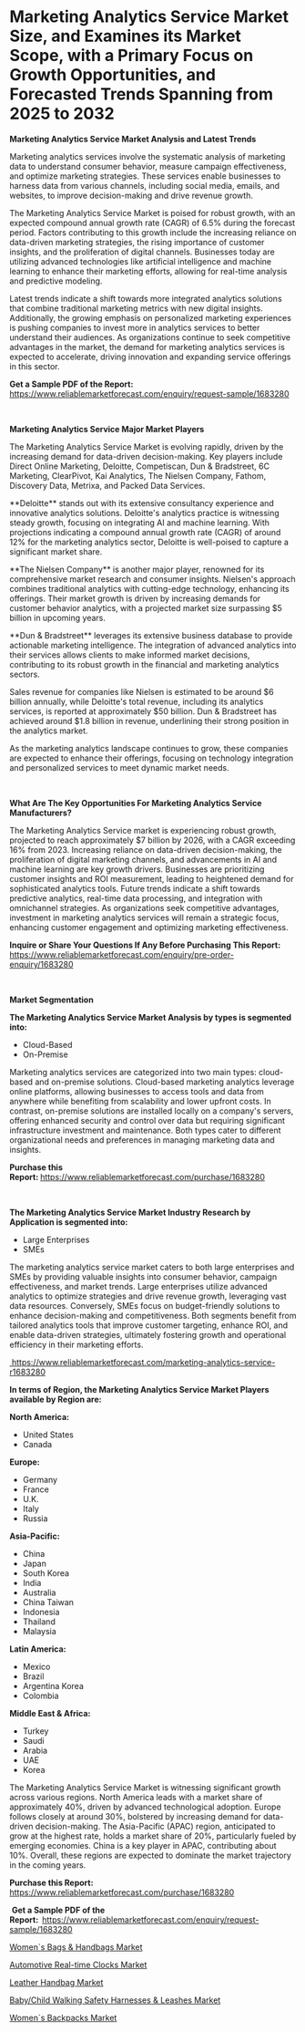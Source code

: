 <p><h1>Marketing Analytics Service Market Size, and Examines its Market Scope, with a Primary Focus on Growth Opportunities, and Forecasted Trends Spanning from 2025 to 2032</h1></p><p><strong>Marketing Analytics Service Market Analysis and Latest Trends</strong></p>
<p><p>Marketing analytics services involve the systematic analysis of marketing data to understand consumer behavior, measure campaign effectiveness, and optimize marketing strategies. These services enable businesses to harness data from various channels, including social media, emails, and websites, to improve decision-making and drive revenue growth.</p><p>The Marketing Analytics Service Market is poised for robust growth, with an expected compound annual growth rate (CAGR) of 6.5% during the forecast period. Factors contributing to this growth include the increasing reliance on data-driven marketing strategies, the rising importance of customer insights, and the proliferation of digital channels. Businesses today are utilizing advanced technologies like artificial intelligence and machine learning to enhance their marketing efforts, allowing for real-time analysis and predictive modeling.</p><p>Latest trends indicate a shift towards more integrated analytics solutions that combine traditional marketing metrics with new digital insights. Additionally, the growing emphasis on personalized marketing experiences is pushing companies to invest more in analytics services to better understand their audiences. As organizations continue to seek competitive advantages in the market, the demand for marketing analytics services is expected to accelerate, driving innovation and expanding service offerings in this sector.</p></p>
<p><strong>Get a Sample PDF of the Report:&nbsp;</strong> <a href="https://www.reliablemarketforecast.com/enquiry/request-sample/1683280?utm_campaign=1890&utm_medium=2&utm_source=Github&utm_content=ia&utm_term=26032025&utm_id=marketing-analytics-service">https://www.reliablemarketforecast.com/enquiry/request-sample/1683280</a></p>
<p>&nbsp;</p>
<p><strong>Marketing Analytics Service Major Market Players</strong></p>
<p><p>The Marketing Analytics Service Market is evolving rapidly, driven by the increasing demand for data-driven decision-making. Key players include Direct Online Marketing, Deloitte, Competiscan, Dun & Bradstreet, 6C Marketing, ClearPivot, Kai Analytics, The Nielsen Company, Fathom, Discovery Data, Metrixa, and Packed Data Services.</p><p>**Deloitte** stands out with its extensive consultancy experience and innovative analytics solutions. Deloitte's analytics practice is witnessing steady growth, focusing on integrating AI and machine learning. With projections indicating a compound annual growth rate (CAGR) of around 12% for the marketing analytics sector, Deloitte is well-poised to capture a significant market share.</p><p>**The Nielsen Company** is another major player, renowned for its comprehensive market research and consumer insights. Nielsen's approach combines traditional analytics with cutting-edge technology, enhancing its offerings. Their market growth is driven by increasing demands for customer behavior analytics, with a projected market size surpassing $5 billion in upcoming years.</p><p>**Dun & Bradstreet** leverages its extensive business database to provide actionable marketing intelligence. The integration of advanced analytics into their services allows clients to make informed market decisions, contributing to its robust growth in the financial and marketing analytics sectors.</p><p>Sales revenue for companies like Nielsen is estimated to be around $6 billion annually, while Deloitte's total revenue, including its analytics services, is reported at approximately $50 billion. Dun & Bradstreet has achieved around $1.8 billion in revenue, underlining their strong position in the analytics market.</p><p>As the marketing analytics landscape continues to grow, these companies are expected to enhance their offerings, focusing on technology integration and personalized services to meet dynamic market needs.</p></p>
<p>&nbsp;</p>
<p><strong>What Are The Key Opportunities For Marketing Analytics Service Manufacturers?</strong></p>
<p><p>The Marketing Analytics Service market is experiencing robust growth, projected to reach approximately $7 billion by 2026, with a CAGR exceeding 16% from 2023. Increasing reliance on data-driven decision-making, the proliferation of digital marketing channels, and advancements in AI and machine learning are key growth drivers. Businesses are prioritizing customer insights and ROI measurement, leading to heightened demand for sophisticated analytics tools. Future trends indicate a shift towards predictive analytics, real-time data processing, and integration with omnichannel strategies. As organizations seek competitive advantages, investment in marketing analytics services will remain a strategic focus, enhancing customer engagement and optimizing marketing effectiveness.</p></p>
<p><strong>Inquire or Share Your Questions If Any Before Purchasing This Report:</strong> <a href="https://www.reliablemarketforecast.com/enquiry/pre-order-enquiry/1683280?utm_campaign=1890&utm_medium=2&utm_source=Github&utm_content=ia&utm_term=26032025&utm_id=marketing-analytics-service">https://www.reliablemarketforecast.com/enquiry/pre-order-enquiry/1683280</a></p>
<p>&nbsp;</p>
<p><strong>Market Segmentation</strong></p>
<p><strong>The Marketing Analytics Service Market Analysis by types is segmented into:</strong></p>
<p><ul><li>Cloud-Based</li><li>On-Premise</li></ul></p>
<p><p>Marketing analytics services are categorized into two main types: cloud-based and on-premise solutions. Cloud-based marketing analytics leverage online platforms, allowing businesses to access tools and data from anywhere while benefiting from scalability and lower upfront costs. In contrast, on-premise solutions are installed locally on a company's servers, offering enhanced security and control over data but requiring significant infrastructure investment and maintenance. Both types cater to different organizational needs and preferences in managing marketing data and insights.</p></p>
<p><strong>Purchase this Report:&nbsp;</strong><a href="https://www.reliablemarketforecast.com/purchase/1683280?utm_campaign=1890&utm_medium=2&utm_source=Github&utm_content=ia&utm_term=26032025&utm_id=marketing-analytics-service">https://www.reliablemarketforecast.com/purchase/1683280</a></p>
<p>&nbsp;</p>
<p><strong>The Marketing Analytics Service Market Industry Research by Application is segmented into:</strong></p>
<p><ul><li>Large Enterprises</li><li>SMEs</li></ul></p>
<p><p>The marketing analytics service market caters to both large enterprises and SMEs by providing valuable insights into consumer behavior, campaign effectiveness, and market trends. Large enterprises utilize advanced analytics to optimize strategies and drive revenue growth, leveraging vast data resources. Conversely, SMEs focus on budget-friendly solutions to enhance decision-making and competitiveness. Both segments benefit from tailored analytics tools that improve customer targeting, enhance ROI, and enable data-driven strategies, ultimately fostering growth and operational efficiency in their marketing efforts.</p></p>
<p><a href="https://www.reliablemarketforecast.com/marketing-analytics-service-r1683280?utm_campaign=1890&utm_medium=2&utm_source=Github&utm_content=ia&utm_term=26032025&utm_id=marketing-analytics-service">&nbsp;https://www.reliablemarketforecast.com/marketing-analytics-service-r1683280</a></p>
<p><strong>In terms of Region, the Marketing Analytics Service Market Players available by Region are:</strong></p>
<p>
    <p> <strong> North America: </strong>
        <ul>
            <li>United States</li>
            <li>Canada</li>
        </ul>
        </p> 
    <p> <strong> Europe: </strong>
        <ul>
            <li>Germany</li>
            <li>France</li>
            <li>U.K.</li>
            <li>Italy</li>
            <li>Russia</li>
        </ul>
        </p> 
    <p> <strong> Asia-Pacific: </strong>
        <ul>
            <li>China</li>
            <li>Japan</li>
            <li>South Korea</li>
            <li>India</li>
            <li>Australia</li>
            <li>China Taiwan</li>
            <li>Indonesia</li>
            <li>Thailand</li>
            <li>Malaysia</li>
        </ul>
        </p> 
    <p> <strong> Latin America: </strong>
        <ul>
            <li>Mexico</li>
            <li>Brazil</li>
            <li>Argentina Korea</li>
            <li>Colombia</li>
        </ul>
        </p> 
    <p> <strong> Middle East & Africa: </strong>
        <ul>
            <li>Turkey</li>
            <li>Saudi</li>
            <li>Arabia</li>
            <li>UAE</li>
            <li>Korea</li>
        </ul>
    </p>
    </p>
<p><p>The Marketing Analytics Service Market is witnessing significant growth across various regions. North America leads with a market share of approximately 40%, driven by advanced technological adoption. Europe follows closely at around 30%, bolstered by increasing demand for data-driven decision-making. The Asia-Pacific (APAC) region, anticipated to grow at the highest rate, holds a market share of 20%, particularly fueled by emerging economies. China is a key player in APAC, contributing about 10%. Overall, these regions are expected to dominate the market trajectory in the coming years.</p></p>
<p><strong>Purchase this Report: </strong><a href="https://www.reliablemarketforecast.com/purchase/1683280?utm_campaign=1890&utm_medium=2&utm_source=Github&utm_content=ia&utm_term=26032025&utm_id=marketing-analytics-service">https://www.reliablemarketforecast.com/purchase/1683280</a></p>
<p>&nbsp;<strong>Get a Sample PDF of the Report:&nbsp;&nbsp;</strong><a href="https://www.reliablemarketforecast.com/enquiry/request-sample/1683280?utm_campaign=1890&utm_medium=2&utm_source=Github&utm_content=ia&utm_term=26032025&utm_id=marketing-analytics-service">https://www.reliablemarketforecast.com/enquiry/request-sample/1683280</a></p>
<p><strong></strong></p>
<p><p><a href="https://github.com/lelahokendo/Market-Research-Report-List-1/blob/main/womens-bags-handbags-market.md?utm_campaign=1890&utm_medium=2&utm_source=Github&utm_content=ia&utm_term=26032025&utm_id=marketing-analytics-service">Women`s Bags & Handbags Market</a></p><p><a href="https://github.com/stunzkocotpv/Market-Research-Report-List-1/blob/main/automotive-real-time-clocks-market.md?utm_campaign=1890&utm_medium=2&utm_source=Github&utm_content=ia&utm_term=26032025&utm_id=marketing-analytics-service">Automotive Real-time Clocks Market</a></p><p><a href="https://github.com/vestadjogile/Market-Research-Report-List-1/blob/main/leather-handbag-market.md?utm_campaign=1890&utm_medium=2&utm_source=Github&utm_content=ia&utm_term=26032025&utm_id=marketing-analytics-service">Leather Handbag Market</a></p><p><a href="https://github.com/hatlepigna2s/Market-Research-Report-List-1/blob/main/babychild-walking-safety-harnesses-leashes-market.md?utm_campaign=1890&utm_medium=2&utm_source=Github&utm_content=ia&utm_term=26032025&utm_id=marketing-analytics-service">Baby/Child Walking Safety Harnesses & Leashes Market</a></p><p><a href="https://github.com/wantadhagino/Market-Research-Report-List-1/blob/main/womens-backpacks-market.md?utm_campaign=1890&utm_medium=2&utm_source=Github&utm_content=ia&utm_term=26032025&utm_id=marketing-analytics-service">Women`s Backpacks Market</a></p></p>